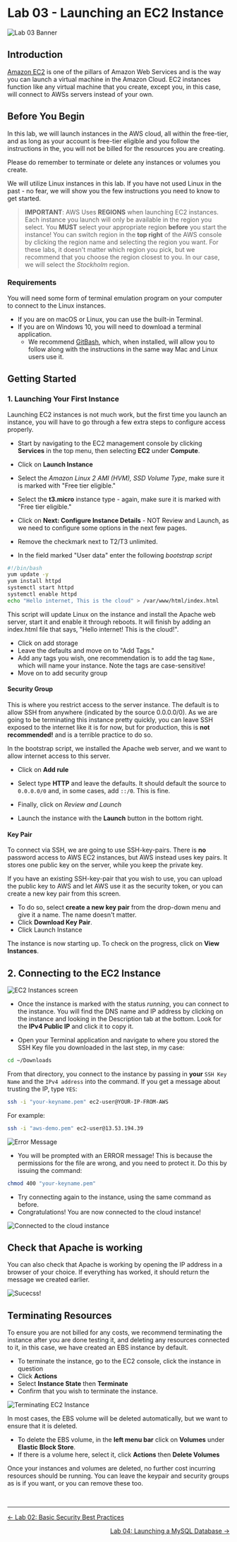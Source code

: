 # Lab 03 - Launching an EC2 Instance
![Lab 03 Banner](GFX/Lab03.png)

## Introduction
[Amazon EC2](https://aws.amazon.com/ec2/) is one of the pillars of Amazon Web Services and is the way you can launch a virtual machine in the Amazon Cloud. EC2 instances function like any virtual machine that you create, except you, in this case, will connect to AWSs servers instead of your own.


## Before You Begin
In this lab, we will launch instances in the AWS cloud, all within the free-tier, and as long as your account is free-tier eligible and you follow the instructions in the, you will not be billed for the resources you are creating.

Please do remember to terminate or delete any instances or volumes you create.

We will utilize Linux instances in this lab. If you have not used Linux in the past - no fear, we will show you the few instructions you need to know to get started.

> **IMPORTANT**: AWS Uses **REGIONS** when launching EC2 instances. Each instance you launch will only be available in the region you select. You **MUST** select your appropriate region **before** you start the instance! You can switch region in the **top right** of the AWS console by clicking the region name and selecting the region you want. For these labs, it doesn't matter which region you pick, but we recommend that you choose the region closest to you. In our case, we will select the *Stockholm* region.

### Requirements
You will need some form of terminal emulation program on your computer to connect to the Linux instances.

* If you are on macOS or Linux, you can use the built-in Terminal.
* If you are on Windows 10, you will need to download a terminal application.
    * We recommend [GitBash](https://git-scm.com/downloads), which, when installed, will allow you to follow along with the instructions in the same way Mac and Linux users use it.


## Getting Started
### 1. Launching Your First Instance
Launching EC2 instances is not much work, but the first time you launch an instance, you will have to go through a few extra steps to configure access properly.

* Start by navigating to the EC2 management console by clicking **Services** in the top menu, then selecting **EC2** under **Compute**.
* Click on **Launch Instance**
* Select the *Amazon Linux 2 AMI (HVM), SSD Volume Type*, make sure it is marked with "Free tier eligible."
* Select the **t3.micro** instance type - again, make sure it is marked with "Free tier eligible."
* Click on **Next: Configure Instance Details** - NOT Review and Launch, as we need to configure some options in the next few pages.


* Remove the checkmark next to T2/T3 unlimited.
* In the field marked "User data" enter the following *bootstrap script*

```bash
#!/bin/bash
yum update -y
yum install httpd
systemctl start httpd
systemctl enable httpd
echo "Hello internet, This is the cloud" > /var/www/html/index.html
```
This script will update Linux on the instance and install the Apache web server, start it and enable it through reboots. It will finish by adding an index.html file that says, "Hello internet! This is the cloud!".



* Click on add storage
* Leave the defaults and move on to "Add Tags."
* Add any tags you wish, one recommendation is to add the tag `Name,` which will name your instance. Note the tags are case-sensitive!
* Move on to add security group

#### Security Group
This is where you restrict access to the server instance. The default is to allow SSH from anywhere (indicated by the source 0.0.0.0/0). As we are going to be terminating this instance pretty quickly, you can leave SSH exposed to the internet like it is for now, but for production, this is **not recommended!** and is a terrible practice to do so.

In the bootstrap script, we installed the Apache web server, and we want to allow internet access to this server.

* Click on **Add rule**
* Select type **HTTP** and leave the defaults. It should default the source to `0.0.0.0/0` and, in some cases, add `::/0`. This is fine.

* Finally, click on *Review and Launch*
* Launch the instance with the **Launch** button in the bottom right.

#### Key Pair
To connect via SSH, we are going to use SSH-key-pairs. There is **no** password access to AWS EC2 instances, but AWS instead uses key pairs. It stores one public key on the server, while you keep the private key.

If you have an existing SSH-key-pair that you wish to use, you can upload the public key to AWS and let AWS use it as the security token, or you can create a new key pair from this screen.

* To do so, select **create a new key pair** from the drop-down menu and give it a name. The name doesn't matter.
* Click **Download Key Pair**.
* Click Launch Instance

The instance is now starting up. To check on the progress, click on **View Instances**.

## 2. Connecting to the EC2 Instance
![EC2 Instances screen](GFX/Screenshot1.png)

* Once the instance is marked with the status *running*, you can connect to the instance. You will find the DNS name and IP address by clicking on the instance and looking in the Description tab at the bottom. Look for the **IPv4 Public IP** and click it to copy it.

* Open your Terminal application and navigate to where you stored the SSH Key file you downloaded in the last step, in my case:

```bash
cd ~/Downloads
```

From that directory, you connect to the instance by passing in **your** `SSH Key Name` and the `IPv4 address` into the command. If you get a message about trusting the IP, type `YES`:

```bash
ssh -i "your-keyname.pem" ec2-user@YOUR-IP-FROM-AWS
```

For example:

```bash
ssh -i "aws-demo.pem" ec2-user@13.53.194.39
```

![Error Message](GFX/Screenshot2.png)


* You will be prompted with an ERROR message! This is because the permissions for the file are wrong, and you need to protect it. Do this by issuing the command:
```bash
chmod 400 "your-keyname.pem"
```

* Try connecting again to the instance, using the same command as before.
* Congratulations! You are now connected to the cloud instance!

![Connected to the cloud instance](GFX/Screenshot3.png)

## Check that Apache is working
You can also check that Apache is working by opening the IP address in a browser of your choice. If everything has worked, it should return the message we created earlier.

![Sucecss!](GFX/Screenshot4.png)


## Terminating Resources
To ensure you are not billed for any costs, we recommend terminating the instance after you are done testing it, and deleting any resources connected to it, in this case, we have created an EBS instance by default.

* To terminate the instance, go to the EC2 console, click the instance in question
* Click **Actions**
* Select **Instance State** then **Terminate**
* Confirm that you wish to terminate the instance.

![Terminating EC2 Instance](GFX/Screenshot5.png)

In most cases, the EBS volume will be deleted automatically, but we want to ensure that it is deleted.
* To delete the EBS volume, in the **left menu bar** click on **Volumes** under **Elastic Block Store**.
* If there is a volume here, select it, click **Actions** then **Delete Volumes**

Once your instances and volumes are deleted, no further cost incurring resources should be running. You can leave the keypair and security groups as is if you want, or you can remove these too.





&nbsp;
&nbsp;


---
<p align="left"><a href="../02 - Basic Security Best Practices">← Lab 02: Basic Security Best Practices</a></p>
<p align="right"><a href="../04 - Launching a MySQL Database">Lab 04: Launching a MySQL Database →</a></p>

